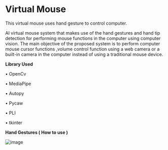 # Virtual Mouse
This virtual mouse uses hand gesture to control computer.

AI virtual mouse system that makes use of the hand gestures and hand tip detection for performing mouse functions in the computer using computer vision. The main objective of the proposed system is to perform computer mouse cursor functions ,volume control function using a web camera or a built-in camera in the computer instead of using a traditional mouse device. 

**Library Used**

• OpenCv 

• MediaPipe

• Autopy

• Pycaw

• PLI

• tkinter

**Hand Gestures ( How to use )**

![image](https://github.com/mananpatel06/Virtual-Mouse-/assets/106819662/de993305-1f26-49be-bbc9-4a2d9c20ed8f)
